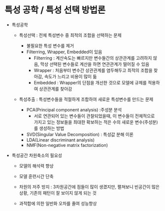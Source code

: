 # 특성 공학 / 특성 선택 방법론

- 특성공학

  - 특성선택 : 전체 특성변수 중 최적의 조합을 선택하는 문제
    - 불필요한 특성 변수를 제거
    - Filterring, Wrapper, Embedded이 있음
      - Filterring : 계산속도는 빠르지만 변수들간의 상관관계를 고려하지 않음, 막상 선택된 변수들로 계산을 하면 연관관계가 떨어질 수 있음
      - Wrapper : 처음부터 변수간 상관관계를 염두해두고 최적의 조합을 찾아감, 속도가 느리고 비용이 많이 듦
      - Embedded : Wrapper의 단점을 개선한 것으로 모델에 규제를 적용하여 상관관계를 찾아감

  - 특성추출 : 특성변수들을 적절하게 조합하여 새로운 특성변수를 만드는 문제 
    - PCA(Principal component analysis) :주성분 분석
      - 서로 연관되어 있는 변수들이 관찰되었을때, 이 변수들이 전체적으로 가지고 있는 정보들을 최대한 확보하는 적은 수의 새로운 변수(주성분)를 생성하는 방법
    - SVD(Singular Value Decomposition) : 특성값 분해 이론
    - LDA(Linear discriminant analysis)
    - NMF(Non-negative matrix factorization)

- 특성공간 차원축소의 필요성

  - 모델의 해석력 향상

  - 모델 훈련시간 단축

  - 차원의 저주 방지 : 3차원공간에 점들이 많이 생겼지만, 펼쳐보니 빈공간이 많은 상황, 기존의 패턴이 잘 보이지 않게 되는 것

  - 과적합에 의한 일반화 오차를 줄여 성능향상

